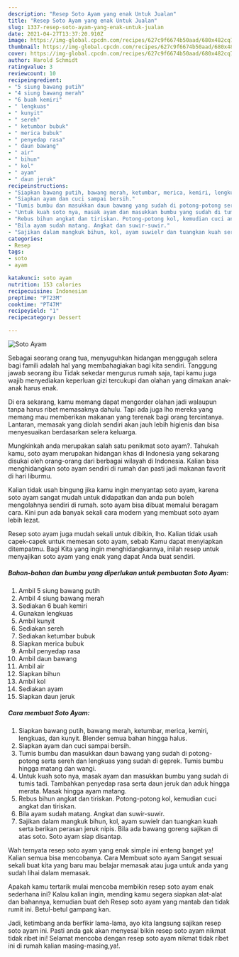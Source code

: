 ```yaml
---
description: "Resep Soto Ayam yang enak Untuk Jualan"
title: "Resep Soto Ayam yang enak Untuk Jualan"
slug: 1337-resep-soto-ayam-yang-enak-untuk-jualan
date: 2021-04-27T13:37:20.910Z
image: https://img-global.cpcdn.com/recipes/627c9f6674b50aad/680x482cq70/soto-ayam-foto-resep-utama.jpg
thumbnail: https://img-global.cpcdn.com/recipes/627c9f6674b50aad/680x482cq70/soto-ayam-foto-resep-utama.jpg
cover: https://img-global.cpcdn.com/recipes/627c9f6674b50aad/680x482cq70/soto-ayam-foto-resep-utama.jpg
author: Harold Schmidt
ratingvalue: 3
reviewcount: 10
recipeingredient:
- "5 siung bawang putih"
- "4 siung bawang merah"
- "6 buah kemiri"
- " lengkuas"
- " kunyit"
- " sereh"
- " ketumbar bubuk"
- " merica bubuk"
- " penyedap rasa"
- " daun bawang"
- " air"
- " bihun"
- " kol"
- " ayam"
- " daun jeruk"
recipeinstructions:
- "Siapkan bawang putih, bawang merah, ketumbar, merica, kemiri, lengkuas, dan kunyit. Blender semua bahan hingga halus."
- "Siapkan ayam dan cuci sampai bersih."
- "Tumis bumbu dan masukkan daun bawang yang sudah di potong-potong serta sereh dan lengkuas yang sudah di geprek. Tumis bumbu hingga matang dan wangi."
- "Untuk kuah soto nya, masak ayam dan masukkan bumbu yang sudah di tumis tadi. Tambahkan penyedap rasa serta daun jeruk dan aduk hingga merata. Masak hingga ayam matang."
- "Rebus bihun angkat dan tiriskan. Potong-potong kol, kemudian cuci angkat dan tiriskan."
- "Bila ayam sudah matang. Angkat dan suwir-suwir."
- "Sajikan dalam mangkuk bihun, kol, ayam suwielr dan tuangkan kuah serta berikan perasan jeruk nipis. Bila ada bawang goreng sajikan di atas soto. Soto ayam siap disantap."
categories:
- Resep
tags:
- soto
- ayam

katakunci: soto ayam 
nutrition: 153 calories
recipecuisine: Indonesian
preptime: "PT23M"
cooktime: "PT47M"
recipeyield: "1"
recipecategory: Dessert

---
```



![Soto Ayam](https://img-global.cpcdn.com/recipes/627c9f6674b50aad/680x482cq70/soto-ayam-foto-resep-utama.jpg)

Sebagai seorang orang tua, menyuguhkan hidangan menggugah selera bagi famili adalah hal yang membahagiakan bagi kita sendiri. Tanggung jawab seorang ibu Tidak sekedar mengurus rumah saja, tapi kamu juga wajib menyediakan keperluan gizi tercukupi dan olahan yang dimakan anak-anak harus enak.

Di era  sekarang, kamu memang dapat mengorder olahan jadi walaupun tanpa harus ribet memasaknya dahulu. Tapi ada juga lho mereka yang memang mau memberikan makanan yang terenak bagi orang tercintanya. Lantaran, memasak yang diolah sendiri akan jauh lebih higienis dan bisa menyesuaikan berdasarkan selera keluarga. 



Mungkinkah anda merupakan salah satu penikmat soto ayam?. Tahukah kamu, soto ayam merupakan hidangan khas di Indonesia yang sekarang disukai oleh orang-orang dari berbagai wilayah di Indonesia. Kalian bisa menghidangkan soto ayam sendiri di rumah dan pasti jadi makanan favorit di hari liburmu.

Kalian tidak usah bingung jika kamu ingin menyantap soto ayam, karena soto ayam sangat mudah untuk didapatkan dan anda pun boleh mengolahnya sendiri di rumah. soto ayam bisa dibuat memalui beragam cara. Kini pun ada banyak sekali cara modern yang membuat soto ayam lebih lezat.

Resep soto ayam juga mudah sekali untuk dibikin, lho. Kalian tidak usah capek-capek untuk memesan soto ayam, sebab Kamu dapat menyiapkan ditempatmu. Bagi Kita yang ingin menghidangkannya, inilah resep untuk menyajikan soto ayam yang enak yang dapat Anda buat sendiri.

<!--inarticleads1-->

##### Bahan-bahan dan bumbu yang diperlukan untuk pembuatan Soto Ayam:

1. Ambil 5 siung bawang putih
1. Ambil 4 siung bawang merah
1. Sediakan 6 buah kemiri
1. Gunakan  lengkuas
1. Ambil  kunyit
1. Sediakan  sereh
1. Sediakan  ketumbar bubuk
1. Siapkan  merica bubuk
1. Ambil  penyedap rasa
1. Ambil  daun bawang
1. Ambil  air
1. Siapkan  bihun
1. Ambil  kol
1. Sediakan  ayam
1. Siapkan  daun jeruk




<!--inarticleads2-->

##### Cara membuat Soto Ayam:

1. Siapkan bawang putih, bawang merah, ketumbar, merica, kemiri, lengkuas, dan kunyit. Blender semua bahan hingga halus.
1. Siapkan ayam dan cuci sampai bersih.
1. Tumis bumbu dan masukkan daun bawang yang sudah di potong-potong serta sereh dan lengkuas yang sudah di geprek. Tumis bumbu hingga matang dan wangi.
1. Untuk kuah soto nya, masak ayam dan masukkan bumbu yang sudah di tumis tadi. Tambahkan penyedap rasa serta daun jeruk dan aduk hingga merata. Masak hingga ayam matang.
1. Rebus bihun angkat dan tiriskan. Potong-potong kol, kemudian cuci angkat dan tiriskan.
1. Bila ayam sudah matang. Angkat dan suwir-suwir.
1. Sajikan dalam mangkuk bihun, kol, ayam suwielr dan tuangkan kuah serta berikan perasan jeruk nipis. Bila ada bawang goreng sajikan di atas soto. Soto ayam siap disantap.




Wah ternyata resep soto ayam yang enak simple ini enteng banget ya! Kalian semua bisa mencobanya. Cara Membuat soto ayam Sangat sesuai sekali buat kita yang baru mau belajar memasak atau juga untuk anda yang sudah lihai dalam memasak.

Apakah kamu tertarik mulai mencoba membikin resep soto ayam enak sederhana ini? Kalau kalian ingin, mending kamu segera siapkan alat-alat dan bahannya, kemudian buat deh Resep soto ayam yang mantab dan tidak rumit ini. Betul-betul gampang kan. 

Jadi, ketimbang anda berfikir lama-lama, ayo kita langsung sajikan resep soto ayam ini. Pasti anda gak akan menyesal bikin resep soto ayam nikmat tidak ribet ini! Selamat mencoba dengan resep soto ayam nikmat tidak ribet ini di rumah kalian masing-masing,ya!.

